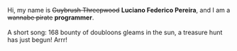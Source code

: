 Hi, my name is ~~Guybrush Threepwood~~ **Luciano Federico Pereira**, and I am a ~~wannabe pirate~~ **programmer**.<br><br>A short song: 168 bounty of doubloons gleams in the sun, a treasure hunt has just begun! Arrr!
